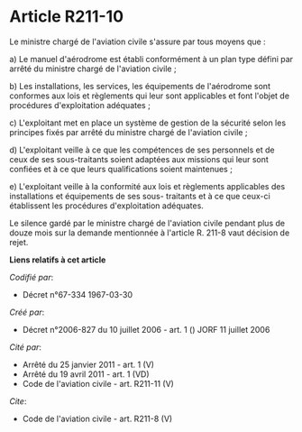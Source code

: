 # Article R211-10

Le ministre chargé de l'aviation civile s'assure par tous moyens que : 

a) Le manuel d'aérodrome est établi conformément à un plan type défini par arrêté du ministre chargé de l'aviation civile ; 

b) Les installations, les services, les équipements de l'aérodrome sont conformes aux lois et règlements qui leur sont
applicables et font l'objet de procédures d'exploitation adéquates ; 

c) L'exploitant met en place un système de gestion de la sécurité selon les principes fixés par arrêté du ministre chargé de
l'aviation civile ; 

d) L'exploitant veille à ce que les compétences de ses personnels et de ceux de ses sous-traitants soient adaptées aux
missions qui leur sont confiées et à ce que leurs qualifications soient maintenues ; 

e) L'exploitant veille à la conformité aux lois et règlements applicables des installations et équipements de ses sous-
traitants et à ce que ceux-ci établissent les procédures d'exploitation adéquates. 

Le silence gardé par le ministre chargé de l'aviation civile pendant plus de douze mois sur la demande mentionnée à l'article
R. 211-8 vaut décision de rejet.

**Liens relatifs à cet article**

_Codifié par_:

  - Décret n°67-334 1967-03-30

_Créé par_:

  - Décret n°2006-827 du 10 juillet 2006 - art. 1 () JORF 11 juillet 2006

_Cité par_:

  - Arrêté du 25 janvier 2011 - art. 1 (V)
  - Arrêté du 19 avril 2011 - art. 1 (VD)
  - Code de l'aviation civile - art. R211-11 (V)

_Cite_:

  - Code de l'aviation civile - art. R211-8 (V)
